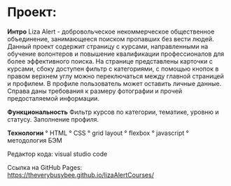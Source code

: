 # Проект: 

**Интро**
Liza Alert - добровольческое некоммерческое общественное объединение, занимающееся поиском пропавших без вести людей. 
Данный проект содержит страницу с курсами, направленными на обучение волонтеров и повышение квалификации профессионалов для более эффективного поиска. На странице представлены карточки с курсами, сбоку доступен фильтр с категориями, с помощью кнопок в правом верхнем углу можно переключаться между главной страницей и профилем. В профиле пользователь может оставить личные данные. Справа даны требования к размеру фотографии и прочей предосталяемой информации.

**Функциональность**
Фильтр курсов по категории, тематике, уровню и статусу. Заполнение профиля. 

**Технологии**
° HTML
° CSS
° grid layout 
° flexbox
° javascript
° методология БЭМ 

Редактор кода: visual studio code 

Ссылка на GitHub Pages:
https://theverybusybee.github.io/lizaAlertCourses/
